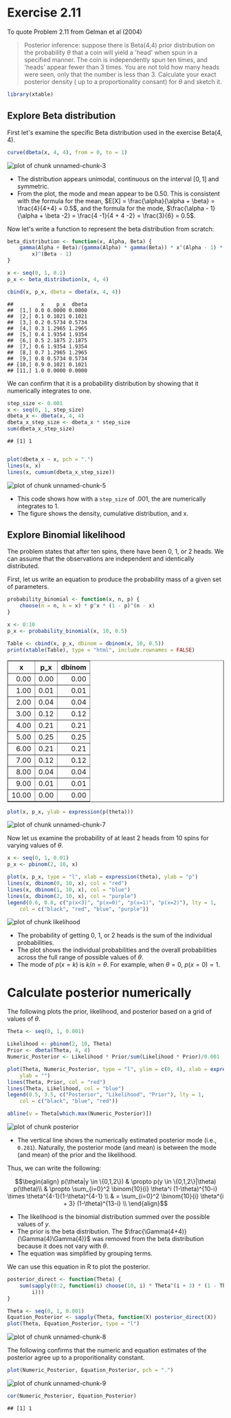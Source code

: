 


# Exercise 2.11
To quote Problem 2.11 from Gelman et al (2004)
> Posterior inference: suppose there is Beta(4,4) prior distribution on the probability $\theta$ that a coin will yield a 'head' when spun in a specified manner. The coin is independently spun ten times, and 'heads' appear fewer than 3 times. You are not told how many heads were seen, only that the number is less than 3. Calculate your exact posterior density ( up to a proportionality consant) for $\theta$ and sketch it.



```r
library(xtable)
```




## Explore Beta distribution
First let's examine the specific Beta distribution used in the exercise $\text{Beta}(4,4)$.



```r
curve(dbeta(x, 4, 4), from = 0, to = 1)
```

![plot of chunk unnamed-chunk-3](https://github.com/jeromyanglim/gelman-bayesian-data-analysis/raw/master/exercise-2-11-1/figure/unnamed-chunk-3.png) 


* The distribution appears unimodal, continuous on the interval $[0, 1]$ and symmetric. 
* From the plot, the mode and mean appear to be 0.50. This is consistent with the formula for the mean, $E[X] = \frac{\alpha}{\alpha + \beta} = \frac{4}{4+4} = 0.5$, and the formula for the mode, $\frac{\alpha - 1}{\alpha + \beta -2} = \frac{4 -1}{4 + 4 -2} = \frac{3}{6} = 0.5$.


Now let's write a function to represent the beta distribution from scratch:



```r
beta_distribution <- function(x, Alpha, Beta) {
    gamma(Alpha + Beta)/(gamma(Alpha) * gamma(Beta)) * x^(Alpha - 1) * (1 - 
        x)^(Beta - 1)
}

x <- seq(0, 1, 0.1)
p_x <- beta_distribution(x, 4, 4)

cbind(x, p_x, dbeta = dbeta(x, 4, 4))
```



```
##         x    p_x  dbeta
##  [1,] 0.0 0.0000 0.0000
##  [2,] 0.1 0.1021 0.1021
##  [3,] 0.2 0.5734 0.5734
##  [4,] 0.3 1.2965 1.2965
##  [5,] 0.4 1.9354 1.9354
##  [6,] 0.5 2.1875 2.1875
##  [7,] 0.6 1.9354 1.9354
##  [8,] 0.7 1.2965 1.2965
##  [9,] 0.8 0.5734 0.5734
## [10,] 0.9 0.1021 0.1021
## [11,] 1.0 0.0000 0.0000
```




We can confirm that it is a probability distribution by showing that it numerically integrates to one.



```r
step_size <- 0.001
x <- seq(0, 1, step_size)
dbeta_x <- dbeta(x, 4, 4)
dbeta_x_step_size <- dbeta_x * step_size
sum(dbeta_x_step_size)
```



```
## [1] 1
```



```r

plot(dbeta_x ~ x, pch = ".")
lines(x, x)
lines(x, cumsum(dbeta_x_step_size))
```

![plot of chunk unnamed-chunk-5](https://github.com/jeromyanglim/gelman-bayesian-data-analysis/raw/master/exercise-2-11-1/figure/unnamed-chunk-5.png) 


* This code shows how with a `step_size` of .001, the are numerically integrates to 1.
* The figure shows the density, cumulative distribution, and x.

## Explore Binomial likelihood
The problem states that after ten spins, there have been 0, 1, or 2 heads. We can assume that the observations are independent and identically distributed.

First, let us write an equation to produce the probability mass of a given set of parameters.



```r
probability_binomial <- function(x, n, p) {
    choose(n = n, k = x) * p^x * (1 - p)^(n - x)
}

x <- 0:10
p_x <- probability_binomial(x, 10, 0.5)
```





```r
Table <- cbind(x, p_x, dbinom = dbinom(x, 10, 0.5))
print(xtable(Table), type = "html", include.rownames = FALSE)
```

<!-- html table generated in R 2.15.1 by xtable 1.7-0 package -->
<!-- Thu Jun 28 14:01:35 2012 -->
<TABLE border=1>
<TR> <TH> x </TH> <TH> p_x </TH> <TH> dbinom </TH>  </TR>
  <TR> <TD align="right"> 0.00 </TD> <TD align="right"> 0.00 </TD> <TD align="right"> 0.00 </TD> </TR>
  <TR> <TD align="right"> 1.00 </TD> <TD align="right"> 0.01 </TD> <TD align="right"> 0.01 </TD> </TR>
  <TR> <TD align="right"> 2.00 </TD> <TD align="right"> 0.04 </TD> <TD align="right"> 0.04 </TD> </TR>
  <TR> <TD align="right"> 3.00 </TD> <TD align="right"> 0.12 </TD> <TD align="right"> 0.12 </TD> </TR>
  <TR> <TD align="right"> 4.00 </TD> <TD align="right"> 0.21 </TD> <TD align="right"> 0.21 </TD> </TR>
  <TR> <TD align="right"> 5.00 </TD> <TD align="right"> 0.25 </TD> <TD align="right"> 0.25 </TD> </TR>
  <TR> <TD align="right"> 6.00 </TD> <TD align="right"> 0.21 </TD> <TD align="right"> 0.21 </TD> </TR>
  <TR> <TD align="right"> 7.00 </TD> <TD align="right"> 0.12 </TD> <TD align="right"> 0.12 </TD> </TR>
  <TR> <TD align="right"> 8.00 </TD> <TD align="right"> 0.04 </TD> <TD align="right"> 0.04 </TD> </TR>
  <TR> <TD align="right"> 9.00 </TD> <TD align="right"> 0.01 </TD> <TD align="right"> 0.01 </TD> </TR>
  <TR> <TD align="right"> 10.00 </TD> <TD align="right"> 0.00 </TD> <TD align="right"> 0.00 </TD> </TR>
   </TABLE>





```r
plot(x, p_x, ylab = expression(p(theta)))
```

![plot of chunk unnamed-chunk-7](https://github.com/jeromyanglim/gelman-bayesian-data-analysis/raw/master/exercise-2-11-1/figure/unnamed-chunk-7.png) 



Now let us examine the probability of at least 2 heads from 10 spins for varying values of $\theta$.



```r
x <- seq(0, 1, 0.01)
p_x <- pbinom(2, 10, x)

plot(x, p_x, type = "l", xlab = expression(theta), ylab = "p")
lines(x, dbinom(0, 10, x), col = "red")
lines(x, dbinom(1, 10, x), col = "blue")
lines(x, dbinom(2, 10, x), col = "purple")
legend(0.6, 0.8, c("p(x<3)", "p(x=0)", "p(x=1)", "p(x=2)"), lty = 1, 
    col = c("black", "red", "blue", "purple"))
```

![plot of chunk likelihood](https://github.com/jeromyanglim/gelman-bayesian-data-analysis/raw/master/exercise-2-11-1/figure/likelihood.png) 


* The probability of getting 0, 1, or 2 heads is the sum of the individual probabilities.
* The plot shows the individual probabilities and the overall probabilities across the full range of possible values of $\theta$.
* The mode of $p(x=k)$ is $k/n=\theta$. For example, when $\theta=0$, $p(x=0) = 1$.

# Calculate posterior numerically
The following plots the prior, likelihood, and posterior based on a grid of values of $\theta$.



```r
Theta <- seq(0, 1, 0.001)

Likelihood <- pbinom(2, 10, Theta)
Prior <- dbeta(Theta, 4, 4)
Numeric_Posterior <- Likelihood * Prior/sum(Likelihood * Prior)/0.001

plot(Theta, Numeric_Posterior, type = "l", ylim = c(0, 4), xlab = expression(theta), 
    ylab = "")
lines(Theta, Prior, col = "red")
lines(Theta, Likelihood, col = "blue")
legend(0.5, 3.5, c("Posterior", "Likelihood", "Prior"), lty = 1, 
    col = c("black", "blue", "red"))

abline(v = Theta[which.max(Numeric_Posterior)])
```

![plot of chunk posterior](https://github.com/jeromyanglim/gelman-bayesian-data-analysis/raw/master/exercise-2-11-1/figure/posterior.png) 


* The vertical line shows the numerically estimated posterior mode (i.e., `0.281`). Naturally, the posterior mode (and mean) is between the mode (and mean) of the prior and the likelihood.

Thus, we can write the following:

$$\begin{align}
p(\theta|y \in \{0,1,2\}) & \propto p(y \in \{0,1,2\}|\theta) p(\theta)\\
  & \propto \sum_{i=0}^2 \binom{10}{i} \theta^i (1-\theta)^{10-i} \times 
   \theta^{4-1}(1-\theta)^{4-1} \\
  & = \sum_{i=0}^2 \binom{10}{i} \theta^{i + 3} (1-\theta)^{13-i} \\
\end{align}$$

* The likelihood is the binomial distribution summed over the possible values of $y$. 
* The prior is the beta distribution. The $\frac{\Gamma(4+4)}{\Gamma(4)\Gamma(4)}$ was removed from the beta distribution because it does not vary with $\theta$.
* The equation was simplified by grouping terms.

We can use this equation in R to plot the posterior.




```r
posterior_direct <- function(Theta) {
    sum(sapply(0:2, function(i) choose(10, i) * Theta^(i + 3) * (1 - Theta)^(13 - 
        i)))
}

Theta <- seq(0, 1, 0.001)
Equation_Posterior <- sapply(Theta, function(X) posterior_direct(X))
plot(Theta, Equation_Posterior, type = "l")
```

![plot of chunk unnamed-chunk-8](https://github.com/jeromyanglim/gelman-bayesian-data-analysis/raw/master/exercise-2-11-1/figure/unnamed-chunk-8.png) 


The following confirms that the numeric and equation estimates of the posterior agree up to a proporitionality constant.



```r
plot(Numeric_Posterior, Equation_Posterior, pch = ".")
```

![plot of chunk unnamed-chunk-9](https://github.com/jeromyanglim/gelman-bayesian-data-analysis/raw/master/exercise-2-11-1/figure/unnamed-chunk-9.png) 

```r
cor(Numeric_Posterior, Equation_Posterior)
```



```
## [1] 1
```














